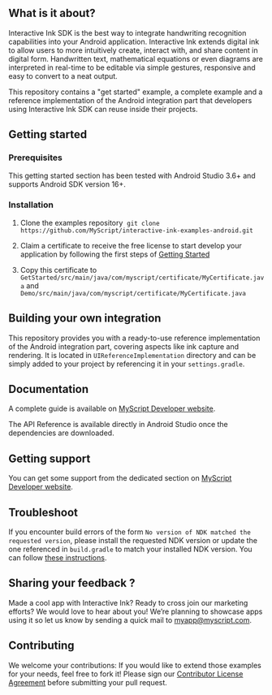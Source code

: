 ## What is it about?

Interactive Ink SDK is the best way to integrate handwriting recognition capabilities into your Android application. Interactive Ink extends digital ink to allow users to more intuitively create, interact with, and share content in digital form. Handwritten text, mathematical equations or even diagrams are interpreted in real-time to be editable via simple gestures, responsive and easy to convert to a neat output.

This repository contains a "get started" example, a complete example and a reference implementation of the Android integration part that developers using Interactive Ink SDK can reuse inside their projects.

## Getting started

### Prerequisites

This getting started section has been tested with Android Studio 3.6+ and supports Android SDK version 16+.

### Installation

1. Clone the examples repository  `git clone https://github.com/MyScript/interactive-ink-examples-android.git`

2. Claim a certificate to receive the free license to start develop your application by following the first steps of [Getting Started](https://developer.myscript.com/getting-started)

3. Copy this certificate to `GetStarted/src/main/java/com/myscript/certificate/MyCertificate.java` and `Demo/src/main/java/com/myscript/certificate/MyCertificate.java`

## Building your own integration

This repository provides you with a ready-to-use reference implementation of the Android integration part, covering aspects like ink capture and rendering. It is located in `UIReferenceImplementation` directory and can be simply added to your project by referencing it in your `settings.gradle`.

## Documentation

A complete guide is available on [MyScript Developer website](https://developer.myscript.com/docs/interactive-ink/latest/android/).

The API Reference is available directly in Android Studio once the dependencies are downloaded.

## Getting support

You can get some support from the dedicated section on [MyScript Developer website](https://developer.myscript.com/support/).

## Troubleshoot

If you encounter build errors of the form `No version of NDK matched the requested version`, please install the requested NDK version or update the one referenced in `build.gradle` to match your installed NDK version. You can follow [these instructions](https://developer.android.com/studio/projects/install-ndk#specific-version).

## Sharing your feedback ?

Made a cool app with Interactive Ink? Ready to cross join our marketing efforts? We would love to hear about you!
We’re planning to showcase apps using it so let us know by sending a quick mail to [myapp@myscript.com](mailto://myapp@myscript.com).

## Contributing

We welcome your contributions:
If you would like to extend those examples for your needs, feel free to fork it!
Please sign our [Contributor License Agreement](CONTRIBUTING.md) before submitting your pull request.
